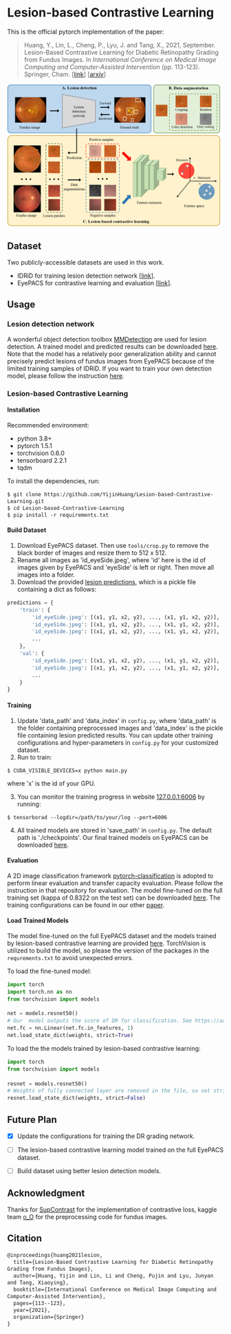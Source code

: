 # Lesion-based Contrastive Learning

This is the official pytorch implementation of the paper:

> Huang, Y., Lin, L., Cheng, P., Lyu, J. and Tang, X., 2021, September. Lesion-Based Contrastive Learning for Diabetic Retinopathy Grading from Fundus Images. In *International Conference on Medical Image Computing and Computer-Assisted Intervention* (pp. 113-123). Springer, Cham. [[link](https://link.springer.com/chapter/10.1007/978-3-030-87196-3_11)] [[arxiv](https://arxiv.org/abs/2107.08274)]

![](./imgs/framework.png)



## Dataset

Two publicly-accessible datasets are used in this work.

- IDRiD for training lesion detection network [[link](https://idrid.grand-challenge.org)].
- EyePACS for contrastive learning and evaluation [[link](https://www.kaggle.com/c/diabetic-retinopathy-detection/data)].



## Usage

### Lesion detection network

A wonderful object detection toolbox [MMDetection](https://github.com/open-mmlab/mmdetection) are used for lesion detection. A trained model and predicted results can be downloaded [here](https://github.com/YijinHuang/Lesion-based-Contrastive-Learning/releases/tag/v1.0). Note that the model has a relatively poor generalization ability and cannot precisely predict lesions of fundus images from EyePACS because of the limited training samples of IDRiD. If you want to train your own detection model, please follow the instruction [here](./detection/README.md).



### Lesion-based Contrastive Learning

#### Installation

Recommended environment:

- python 3.8+
- pytorch 1.5.1
- torchvision 0.6.0
- tensorboard 2.2.1
- tqdm

To install the dependencies, run:

```shell
$ git clone https://github.com/YijinHuang/Lesion-based-Contrastive-Learning.git
$ cd Lesion-based-Contrastive-Learning
$ pip install -r requirements.txt
```

#### Build Dataset

1. Download EyePACS dataset. Then use `tools/crop.py` to remove the black border of images and resize them to 512 x 512.
2. Rename all images as 'id_eyeSide.jpeg', where 'id' here is the id of images given by EyePACS and 'eyeSide' is left or right. Then move all images into a folder.
3. Download the provided [lesion predictions](https://github.com/YijinHuang/Lesion-based-Contrastive-Learning/releases/tag/v1.0), which is a pickle file containing a dict as follows:

```python
predictions = {
    'train': {
        'id_eyeSide.jpeg': [(x1, y1, x2, y2), ..., (x1, y1, x2, y2)],
        'id_eyeSide.jpeg': [(x1, y1, x2, y2), ..., (x1, y1, x2, y2)],
        'id_eyeSide.jpeg': [(x1, y1, x2, y2), ..., (x1, y1, x2, y2)],
        ...
    },
    'val': {
        'id_eyeSide.jpeg': [(x1, y1, x2, y2), ..., (x1, y1, x2, y2)],
        'id_eyeSide.jpeg': [(x1, y1, x2, y2), ..., (x1, y1, x2, y2)],
        ...
    }
}
```

#### Training

1. Update 'data_path' and 'data_index' in `config.py`, where 'data_path' is the folder containing preprocessed images and 'data_index' is the pickle file containing lesion predicted results. You can update other training configurations and hyper-parameters in `config.py` for your customized dataset.
2. Run to train:

```shell
$ CUDA_VISIBLE_DEVICES=x python main.py
```

where 'x' is the id of your GPU. 

3. You can monitor the training progress in website [127.0.0.1:6006](127.0.0.1:6006) by running:

```shell
$ tensorborad --logdir=/path/to/your/log --port=6006
```

4. All trained models are stored in 'save_path' in `config.py`. The default path is './checkpoints'. Our final trained models on EyePACS can be downloaded [here](https://github.com/YijinHuang/Lesion-based-Contrastive-Learning/releases/tag/v1.0).

#### Evaluation

A 2D image classification framework [pytorch-classification](https://github.com/YijinHuang/pytorch-classification) is adopted to perform linear evaluation and transfer capacity evaluation. Please follow the instruction in that repository for evaluation. The model fine-tuned on the full training set (kappa of 0.8322 on the test set) can be downloaded [here](https://github.com/YijinHuang/Lesion-based-Contrastive-Learning/releases). The training configurations can be found in our other [paper](https://arxiv.org/pdf/2110.14160.pdf).

#### Load Trained Models

The model fine-tuned on the full EyePACS dataset and the models trained by lesion-based contrastive learning are provided [here](https://github.com/YijinHuang/Lesion-based-Contrastive-Learning/releases). TorchVision is utilized to build the model, so please the version of the packages in the `requrements.txt` to avoid unexpected errors. 

To load the fine-tuned model:

```python
import torch
import torch.nn as nn
from torchvision import models

net = models.resnet50()
# Our  model outputs the score of DR for classification. See https://arxiv.org/pdf/2110.14160.pdf for more details.
net.fc = nn.Linear(net.fc.in_features, 1)
net.load_state_dict(weights, strict=True)
```

To load the the models trained by lesion-based contrastive learning:

```python
import torch
from torchvision import models

resnet = models.resnet50()
# Weights of fully connected layer are removed in the file, so set strict to be False.
resnet.load_state_dict(weights, strict=False)
```



## Future Plan

- [x] Update the configurations for training the DR grading network.
- [ ] The lesion-based contrastive learning model trained on the full EyePACS dataset.
- [ ] Build dataset using better lesion detection models.



## Acknowledgment

Thanks for [SupContrast](https://github.com/HobbitLong/SupContrast) for the implementation of contrastive loss, kaggle team [o_O](https://github.com/sveitser/kaggle_diabetic) for the preprocessing code for fundus images.



## Citation

```
@inproceedings{huang2021lesion,
  title={Lesion-Based Contrastive Learning for Diabetic Retinopathy Grading from Fundus Images},
  author={Huang, Yijin and Lin, Li and Cheng, Pujin and Lyu, Junyan and Tang, Xiaoying},
  booktitle={International Conference on Medical Image Computing and Computer-Assisted Intervention},
  pages={113--123},
  year={2021},
  organization={Springer}
}
```

